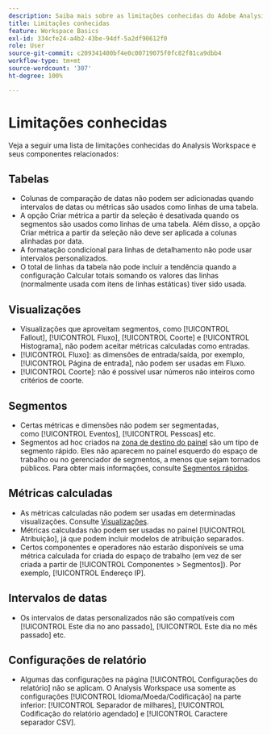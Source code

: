 ```yaml
---
description: Saiba mais sobre as limitações conhecidas do Adobe Analysis Workspace e seus componentes relacionados
title: Limitações conhecidas
feature: Workspace Basics
exl-id: 334cfe24-a4b2-43be-94df-5a2df90612f0
role: User
source-git-commit: c209341400bf4e0c00719075f0fc82f81ca9dbb4
workflow-type: tm+mt
source-wordcount: '307'
ht-degree: 100%

---
```


# Limitações conhecidas

Veja a seguir uma lista de limitações conhecidas do Analysis Workspace e seus componentes relacionados:

## Tabelas

* Colunas de comparação de datas não podem ser adicionadas quando intervalos de datas ou métricas são usados como linhas de uma tabela.
* A opção Criar métrica a partir da seleção é desativada quando os segmentos são usados como linhas de uma tabela. Além disso, a opção Criar métrica a partir da seleção não deve ser aplicada a colunas alinhadas por data.
* A formatação condicional para linhas de detalhamento não pode usar intervalos personalizados.
* O total de linhas da tabela não pode incluir a tendência quando a configuração Calcular totais somando os valores das linhas (normalmente usada com itens de linhas estáticas) tiver sido usada.

## Visualizações

* Visualizações que aproveitam segmentos, como [!UICONTROL Fallout], [!UICONTROL Fluxo], [!UICONTROL Coorte] e [!UICONTROL Histograma], não podem aceitar métricas calculadas como entradas.
* [!UICONTROL Fluxo]: as dimensões de entrada/saída, por exemplo, [!UICONTROL Página de entrada], não podem ser usadas em Fluxo.
* [!UICONTROL Coorte]: não é possível usar números não inteiros como critérios de coorte.

## Segmentos

* Certas métricas e dimensões não podem ser segmentadas, como [!UICONTROL Eventos], [!UICONTROL Pessoas] etc.
* Segmentos ad hoc criados na [zona de destino do painel](/help/analysis-workspace/c-panels/panels.md) são um tipo de segmento rápido. Eles não aparecem no painel esquerdo do espaço de trabalho ou no gerenciador de segmentos, a menos que sejam tornados públicos. Para obter mais informações, consulte [Segmentos rápidos](/help/components/segments/seg-quick.md).

## Métricas calculadas 

* As métricas calculadas não podem ser usadas em determinadas visualizações. Consulte [Visualizações](#visualizations).
* Métricas calculadas não podem ser usadas no painel [!UICONTROL Atribuição], já que podem incluir modelos de atribuição separados.
* Certos componentes e operadores não estarão disponíveis se uma métrica calculada for criada do espaço de trabalho (em vez de ser criada a partir de [!UICONTROL Componentes > Segmentos]). Por exemplo, [!UICONTROL Endereço IP].

## Intervalos de datas

* Os intervalos de datas personalizados não são compatíveis com [!UICONTROL Este dia no ano passado], [!UICONTROL Este dia no mês passado] etc.


## Configurações de relatório

* Algumas das configurações na página [!UICONTROL Configurações do relatório] não se aplicam. O Analysis Workspace usa somente as configurações [!UICONTROL Idioma/Moeda/Codificação] na parte inferior: [!UICONTROL Separador de milhares], [!UICONTROL Codificação do relatório agendado] e [!UICONTROL Caractere separador CSV].

